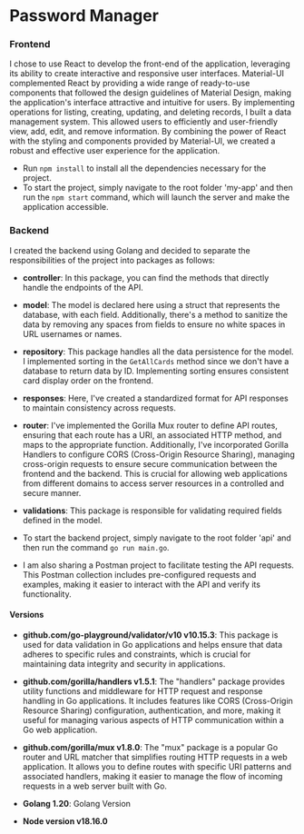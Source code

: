 # Password Manager

### Frontend
I chose to use React to develop the front-end of the application, leveraging its ability to create interactive and responsive user interfaces. Material-UI complemented React by providing a wide range of ready-to-use components that followed the design guidelines of Material Design, making the application's interface attractive and intuitive for users.
By implementing operations for listing, creating, updating, and deleting records, I built a data management system. This allowed users to efficiently and user-friendly view, add, edit, and remove information. By combining the power of React with the styling and components provided by Material-UI, we created a robust and effective user experience for the application.

- Run `npm install` to install all the dependencies necessary for the project.
- To start the project, simply navigate to the root folder 'my-app' and then run the `npm start` command, which will launch the server and make the application accessible.

### Backend

I created the backend using Golang and decided to separate the responsibilities of the project into packages as follows:

- **controller**: In this package, you can find the methods that directly handle the endpoints of the API.

- **model**: The model is declared here using a struct that represents the database, with each field. Additionally, there's a method to sanitize the data by removing any spaces from fields to ensure no white spaces in URL usernames or names.

- **repository**: This package handles all the data persistence for the model. I implemented sorting in the `GetAllCards` method since we don't have a database to return data by ID. Implementing sorting ensures consistent card display order on the frontend.

- **responses**: Here, I've created a standardized format for API responses to maintain consistency across requests.

- **router**: I've implemented the Gorilla Mux router to define API routes, ensuring that each route has a URI, an associated HTTP method, and maps to the appropriate function. Additionally, I've incorporated Gorilla Handlers to configure CORS (Cross-Origin Resource Sharing), managing cross-origin requests to ensure secure communication between the frontend and the backend. This is crucial for allowing web applications from different domains to access server resources in a controlled and secure manner.

- **validations**: This package is responsible for validating required fields defined in the model.

- To start the backend project, simply navigate to the root folder 'api' and then run the command `go run main.go`.

- I am also sharing a Postman project to facilitate testing the API requests. This Postman collection includes pre-configured requests and examples, making it easier to interact with the API and verify its functionality.


#### Versions 

- **github.com/go-playground/validator/v10 v10.15.3**: This package is used for data validation in Go applications and helps ensure that data adheres to specific rules and constraints, which is crucial for maintaining data integrity and security in applications.

- **github.com/gorilla/handlers v1.5.1**: The "handlers" package provides utility functions and middleware for HTTP request and response handling in Go applications. It includes features like CORS (Cross-Origin Resource Sharing) configuration, authentication, and more, making it useful for managing various aspects of HTTP communication within a Go web application.

- **github.com/gorilla/mux v1.8.0**: The "mux" package is a popular Go router and URL matcher that simplifies routing HTTP requests in a web application. It allows you to define routes with specific URI patterns and associated handlers, making it easier to manage the flow of incoming requests in a web server built with Go.

- **Golang 1.20**: Golang Version

- **Node version v18.16.0**



